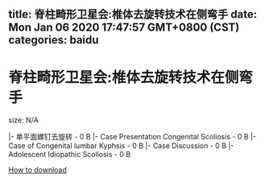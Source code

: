 
title: 脊柱畸形卫星会:椎体去旋转技术在侧弯手
date: Mon Jan 06 2020 17:47:57 GMT+0800 (CST)    
categories: baidu
---

# 脊柱畸形卫星会:椎体去旋转技术在侧弯手
size: N/A
 
 
|- 单平面螺钉去旋转 - 0 B
|- Case Presentation Congenital Scoliosis - 0 B
|- Case of Congenital lumbar Kyphsis - 0 B
|- Case Discussion - 0 B
|- Adolescent Idiopathic Scoliosis - 0 B

[How to download](https://bpcam.bemobtrk.com/go/2ceec3aa-1ca2-46d6-b9ff-aaa5c184517c?jno=4852)